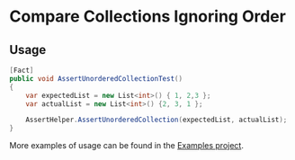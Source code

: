 # Compare Collections Ignoring Order

## Usage

```csharp
[Fact]
public void AssertUnorderedCollectionTest()
{
    var expectedList = new List<int>() { 1, 2,3 };
    var actualList = new List<int>() {2, 3, 1 };

    AssertHelper.AssertUnorderedCollection(expectedList, actualList);
}
```


More examples of usage can be found in the [Examples project](https://github.com/AnkurSheel/xUnitHelpers/blob/master/xUnitHelpers.Examples/AssertUnorderedCollection.cs).
